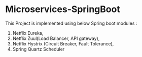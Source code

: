 # Microservices-SpringBoot


This Project is implemented using below Spring boot modules :

1. Netflix Eureka,
2. Netflix Zuul(Load Balancer, API gateway),
3. Netflix Hystrix (Circuit Breaker, Fault Tolerance),
4. Spring Quartz Scheduler
